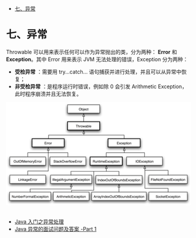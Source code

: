 <!-- GFM-TOC -->
* [七、异常](#七异常)
<!-- GFM-TOC -->
# 七、异常

Throwable 可以用来表示任何可以作为异常抛出的类，分为两种： **Error**  和 **Exception**。其中 Error 用来表示 JVM 无法处理的错误，Exception 分为两种：

-  **受检异常** ：需要用 try...catch... 语句捕获并进行处理，并且可以从异常中恢复；
-  **非受检异常** ：是程序运行时错误，例如除 0 会引发 Arithmetic Exception，此时程序崩溃并且无法恢复。

<div align="center"> <img src="pics//PPjwP.png" width="600"/> </div><br>

- [Java 入门之异常处理](https://www.tianmaying.com/tutorial/Java-Exception)
- [Java 异常的面试问题及答案 -Part 1](http://www.importnew.com/7383.html)